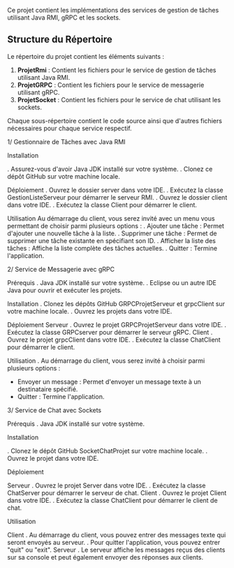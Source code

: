 Ce projet contient les implémentations des services de gestion de tâches utilisant Java RMI, gRPC et les sockets.

## Structure du Répertoire

Le répertoire du projet contient les éléments suivants :

1. **ProjetRmi** : Contient les fichiers pour le service de gestion de tâches utilisant Java RMI.
2. **ProjetGRPC** : Contient les fichiers pour le service de messagerie utilisant gRPC.
3. **ProjetSocket** : Contient les fichiers pour le service de chat utilisant les sockets.

Chaque sous-répertoire contient le code source ainsi que d'autres fichiers nécessaires pour chaque service respectif.

1/ Gestionnaire de Tâches avec Java RMI

Installation

. Assurez-vous d'avoir Java JDK installé sur votre système.
. Clonez ce dépôt GitHub sur votre machine locale.

Déploiement
. Ouvrez le dossier server dans votre IDE.
. Exécutez la classe GestionListeServeur pour démarrer le serveur RMI.
. Ouvrez le dossier client dans votre IDE.
. Exécutez la classe Client pour démarrer le client.

Utilisation
Au démarrage du client, vous serez invité avec un menu vous permettant de choisir parmi plusieurs options :
. Ajouter une tâche : Permet d'ajouter une nouvelle tâche à la liste.
. Supprimer une tâche : Permet de supprimer une tâche existante en spécifiant son ID.
. Afficher la liste des tâches : Affiche la liste complète des tâches actuelles.
. Quitter : Termine l'application.

2/ Service de Messagerie avec gRPC

Prérequis
. Java JDK installé sur votre système.
. Eclipse ou un autre IDE Java pour ouvrir et exécuter les projets.

Installation
. Clonez les dépôts GitHub GRPCProjetServeur et grpcClient sur votre machine locale.
. Ouvrez les projets dans votre IDE.

Déploiement
 Serveur
. Ouvrez le projet GRPCProjetServeur dans votre IDE.
. Exécutez la classe GRPCserver pour démarrer le serveur gRPC.
 Client
. Ouvrez le projet grpcClient dans votre IDE.
. Exécutez la classe ChatClient pour démarrer le client.

Utilisation
. Au démarrage du client, vous serez invité à choisir parmi plusieurs options :
   - Envoyer un message : Permet d'envoyer un message texte à un destinataire spécifié.
   - Quitter : Termine l'application.

     
3/ Service de Chat avec Sockets

Prérequis
. Java JDK installé sur votre système.

Installation

. Clonez le dépôt GitHub SocketChatProjet sur votre machine locale.
. Ouvrez le projet dans votre IDE.

Déploiement

 Serveur
. Ouvrez le projet Server dans votre IDE.
. Exécutez la classe ChatServer pour démarrer le serveur de chat.
 Client
. Ouvrez le projet Client dans votre IDE.
. Exécutez la classe ChatClient pour démarrer le client de chat.

Utilisation

 Client
. Au démarrage du client, vous pouvez entrer des messages texte qui seront envoyés au serveur.
. Pour quitter l'application, vous pouvez entrer "quit" ou "exit".
 Serveur
. Le serveur affiche les messages reçus des clients sur sa console et peut également envoyer des réponses aux clients.

